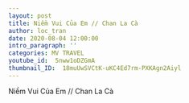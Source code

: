 ```yaml
---
layout: post
title: Niềm Vui Của Em // Chan La Cà
author: loc_tran
date: 2020-08-04 12:00:00
intro_paragraph: ''
categories: MV TRAVEL
youtube_id:  5nww1oDZGmA
thumbnail_ID:  18muUwSVCtK-uKC4Ed7rm-PXKAgn2Aiyl
---
```

Niềm Vui Của Em // Chan La Cà
